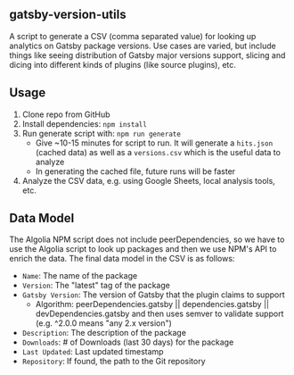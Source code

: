 ## gatsby-version-utils

A script to generate a CSV (comma separated value) for looking up analytics on Gatsby package versions. Use cases are varied, but include things like seeing distribution of Gatsby major versions support, slicing and dicing into different kinds of plugins (like source plugins), etc. 

## Usage

1. Clone repo from GitHub
1. Install dependencies: `npm install`
1. Run generate script with: `npm run generate`
    - Give ~10-15 minutes for script to run. It will generate a `hits.json` (cached data) as well as a `versions.csv` which is the useful data to analyze
    - In generating the cached file, future runs will be faster
1. Analyze the CSV data, e.g. using Google Sheets, local analysis tools, etc.

## Data Model

The Algolia NPM script does not include peerDependencies, so we have to use the Algolia script to look up packages and then we use NPM's API to enrich the data. The final data model in the CSV is as follows:

- `Name`: The name of the package
- `Version`: The "latest" tag of the package
- `Gatsby Version`: The version of Gatsby that the plugin claims to support
    - Algorithm: peerDependencies.gatsby || dependencies.gatsby || devDependencies.gatsby and then uses semver to validate support (e.g. ^2.0.0 means "any 2.x version")
- `Description`: The description of the package
- `Downloads`: # of Downloads (last 30 days) for the package
- `Last Updated`: Last updated timestamp
- `Repository`: If found, the path to the Git repository

